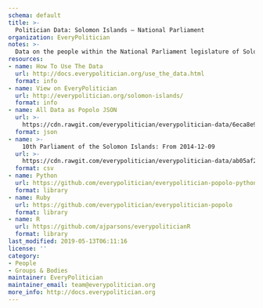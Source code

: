 ```yaml
---
schema: default
title: >-
  Politician Data: Solomon Islands — National Parliament
organization: EveryPolitician
notes: >-
  Data on the people within the National Parliament legislature of Solomon Islands.
resources:
- name: How To Use The Data
  url: http://docs.everypolitician.org/use_the_data.html
  format: info
- name: View on EveryPolitician
  url: http://everypolitician.org/solomon-islands/
  format: info
- name: All Data as Popolo JSON
  url: >-
    https://cdn.rawgit.com/everypolitician/everypolitician-data/6eca8e9d305bffb186ddd4b58983f951a93e1bb4/data/Solomon_Islands/Parliament/ep-popolo-v1.0.json
  format: json
- name: >-
    10th Parliament of the Solomon Islands: From 2014-12-09
  url: >-
    https://cdn.rawgit.com/everypolitician/everypolitician-data/ab05af21cd84657f885afcfd2e2d75f9bda343a3/data/Solomon_Islands/Parliament/term-10.csv
  format: csv
- name: Python
  url: https://github.com/everypolitician/everypolitician-popolo-python
  format: library
- name: Ruby
  url: https://github.com/everypolitician/everypolitician-popolo
  format: library
- name: R
  url: https://github.com/ajparsons/everypoliticianR
  format: library
last_modified: 2019-05-13T06:11:16
license: ''
category:
- People
- Groups & Bodies
maintainer: EveryPolitician
maintainer_email: team@everypolitician.org
more_info: http://docs.everypolitician.org
---
```

